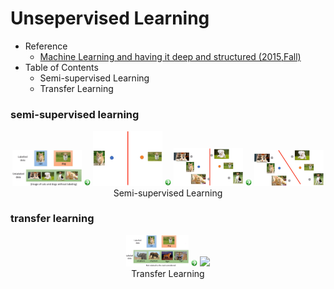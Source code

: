 # Unsepervised Learning

- Reference
  - [Machine Learning and having it deep and structured (2015,Fall)](http://speech.ee.ntu.edu.tw/~tlkagk/courses_MLSD15_2.html)
- Table of Contents
  - Semi-supervised Learning
  - Transfer Learning
  
 ### semi-supervised learning
 
 <div align=center>
  <img src="https://github.com/YunlianMoon/AILibrary/blob/master/DeepLearning/UnsupervisedLearning/images/semi_supervised_learning_1.png" width="22%" />
  <img src="https://github.com/YunlianMoon/AILibrary/blob/master/DeepLearning/Attention/images/arrow.jpg" width="2%" />
  <img src="https://github.com/YunlianMoon/AILibrary/blob/master/DeepLearning/UnsupervisedLearning/images/semi_supervised_learning_2.png" width="22%" />
  <img src="https://github.com/YunlianMoon/AILibrary/blob/master/DeepLearning/Attention/images/arrow.jpg" width="2%" />
  <img src="https://github.com/YunlianMoon/AILibrary/blob/master/DeepLearning/UnsupervisedLearning/images/semi_supervised_learning_3.png" width="22%" />
  <img src="https://github.com/YunlianMoon/AILibrary/blob/master/DeepLearning/Attention/images/arrow.jpg" width="2%" />
  <img src="https://github.com/YunlianMoon/AILibrary/blob/master/DeepLearning/UnsupervisedLearning/images/semi_supervised_learning_4.png" width="22%" /><br />
  Semi-supervised Learning
</div>

### transfer learning

<div align=center>
  <img src="https://github.com/YunlianMoon/AILibrary/blob/master/DeepLearning/UnsupervisedLearning/images/transfer_learning_1.png" width="20%" />
  <img src="https://github.com/YunlianMoon/AILibrary/blob/master/DeepLearning/Attention/images/arrow.jpg" width="2%" />
  <img src="https://github.com/YunlianMoon/AILibrary/blob/master/DeepLearning/UnsupervisedLearning/images/transfer_learning_2png" width="20%" /><br />
  Transfer Learning
</div>
 
 
  
  
